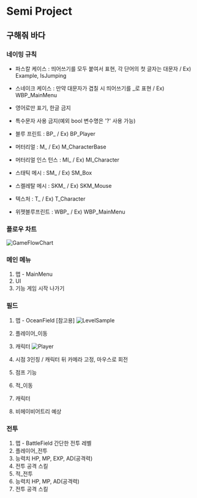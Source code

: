 # Semi Project 
## 구해줘 바다


### 네이밍 규칙
- 파스칼 케이스 : 띄어쓰기를 모두 붙여서 표현, 각 단어의 첫 글자는 대문자 / Ex) Example, IsJumping
- 스네이크 케이스 : 만약 대문자가 겹칠 시 띄어쓰기를 _로 표현 / Ex) WBP_MainMenu
- 영어로만 표기, 한글 금지
- 특수문자 사용 금지(예외 bool 변수명은 '?' 사용 가능) 

- 블루 프린트 : BP_ / Ex) BP_Player
- 머터리얼 : M_ / Ex) M_CharacterBase
- 머터리얼 인스 턴스 : MI_ / Ex) MI_Character
- 스태틱 메시 : SM_ / Ex) SM_Box
- 스켈레탈 메시 : SKM_ / Ex) SKM_Mouse
- 텍스처 : T_ / Ex) T_Character
- 위젯블루프린트 : WBP_ / Ex) WBP_MainMenu

### 플로우 차트
![GameFlowChart](https://user-images.githubusercontent.com/29518708/174001247-fb272278-928c-4bdf-82bc-48cb1c4291e3.png)

### 메인 메뉴
1. 맵 - MainMenu
2. UI
 1. 기능
 게임 시작
 나가기

### 필드
1. 맵 - OceanField
[참고용]
![LevelSample](https://user-images.githubusercontent.com/29518708/174003570-7478fb62-d288-48d3-afde-77c7eeba68be.png)

2. 플레이어_이동
 1. 캐릭터
![Player](https://user-images.githubusercontent.com/29518708/174002536-d677699f-e5f6-448a-ad0a-2970af9b5afc.png)

 2. 시점
 3인칭 / 캐릭터 뒤 카메라 고정, 마우스로 회전
 3. 점프 기능
3. 적_이동
 1. 캐릭터
 2. 비헤이비어트리 예상

### 전투
1. 맵 - BattleField
 간단한 전투 레벨
2. 플레이어_전투
 1. 능력치 
 HP, MP, EXP, AD(공격력)
 2. 전투
 공격
 스킬
3. 적_전투
 1. 능력치
 HP, MP, AD(공격력)
 2. 전투
 공격
 스킬
